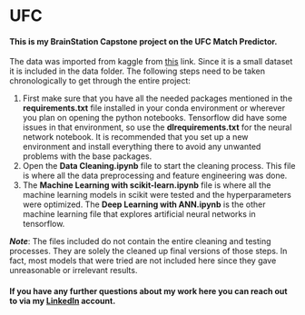 # UFC
#### This is my BrainStation Capstone project on the UFC Match Predictor.

The data was imported from kaggle from [this](https://www.kaggle.com/mdabbert/ultimate-ufc-dataset) link. Since it is a small dataset it is included in the data folder. The following steps need to be taken chronologically to get through the entire project:

1. First make sure that you have all the needed packages mentioned in the **requirements.txt** file installed in your conda environment or wherever you plan on opening the python notebooks. Tensorflow did have some issues in that environment, so use the **dlrequirements.txt** for the neural network notebook. It is recommended that you set up a new environment and install everything there to avoid any unwanted problems with the base packages.
2. Open the **Data Cleaning.ipynb** file to start the cleaning process. This file is where all the data preprocessing and feature engineering was done.
3. The **Machine Learning with scikit-learn.ipynb** file is where all the machine learning models in scikit were tested and the hyperparameters were optimized. The **Deep Learning with ANN.ipynb** is the other machine learning file that explores artificial neural networks in tensorflow.

***Note***: The files included do not contain the entire cleaning and testing processes. They are solely the cleaned up final versions of those steps. In fact, most models that were tried are not included here since they gave unreasonable or irrelevant results.

#### If you have any further questions about my work here you can reach out to via my [LinkedIn](https://www.linkedin.com/in/arefjadda/) account.
